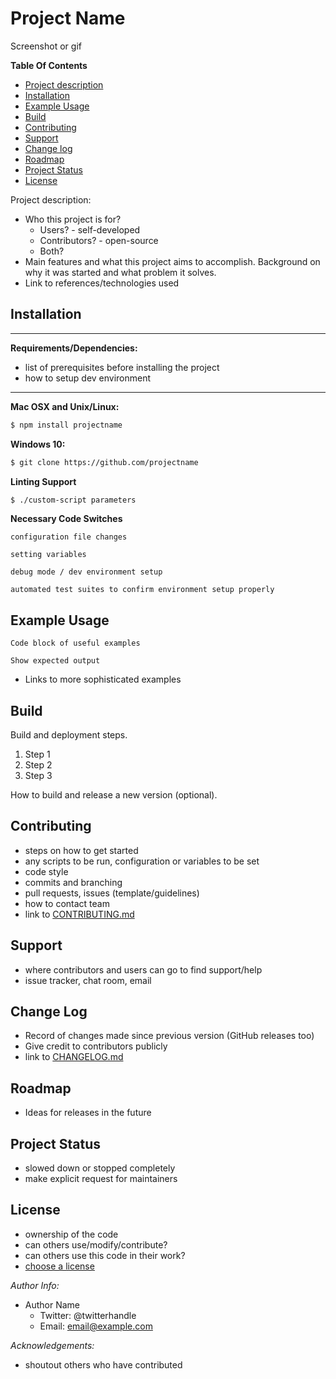 # Project Name

Screenshot or gif

**Table Of Contents**
- [Project description](#project-description)
- [Installation](#installation)
- [Example Usage](#example-usage)
- [Build](#build)
- [Contributing](#contributing)
- [Support](#support)
- [Change log](#change-log)
- [Roadmap](#roadmap)
- [Project Status](#project-status)
- [License](#license)

Project description:
- Who this project is for?
  - Users? - self-developed
  - Contributors? - open-source
  - Both?
- Main features and what this project aims to accomplish. Background on why it was started and what problem it solves.
- Link to references/technologies used

## Installation

***
**Requirements/Dependencies:**
- list of prerequisites before installing the project
- how to setup dev environment
***

**Mac OSX and Unix/Linux:**
```bash
$ npm install projectname
```

**Windows 10:**
```bash
$ git clone https://github.com/projectname
```

**Linting Support**
```bash
$ ./custom-script parameters
```

**Necessary Code Switches**
```
configuration file changes

setting variables

debug mode / dev environment setup

automated test suites to confirm environment setup properly
```

## Example Usage

```
Code block of useful examples

Show expected output
```

- Links to more sophisticated examples

## Build

Build and deployment steps.

1. Step 1
2. Step 2
3. Step 3

How to build and release a new version (optional).

## Contributing

- steps on how to get started
- any scripts to be run, configuration or variables to be set
- code style
- commits and branching
- pull requests, issues (template/guidelines)
- how to contact team
- link to [CONTRIBUTING.md]()

## Support
- where contributors and users can go to find support/help
- issue tracker, chat room, email

## Change Log

- Record of changes made since previous version (GitHub releases too)
- Give credit to contributors publicly
- link to [CHANGELOG.md]()

## Roadmap

- Ideas for releases in the future

## Project Status

- slowed down or stopped completely
- make explicit request for maintainers

## License

- ownership of the code
- can others use/modify/contribute?
- can others use this code in their work?
- [choose a license](https://choosealicense.com/)

*Author Info:*
- Author Name
  - Twitter: @twitterhandle
  - Email: email@example.com

*Acknowledgements:*
- shoutout others who have contributed